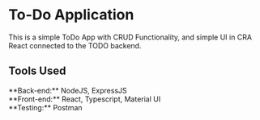 <h1>To-Do Application</h1>
This is a simple ToDo App with CRUD Functionality, and simple UI in CRA React connected to the TODO backend.

<h2>Tools Used</h2>
**Back-end:** NodeJS, ExpressJS<br>
**Front-end:** React, Typescript, Material UI<br>
**Testing:** Postman<br>
